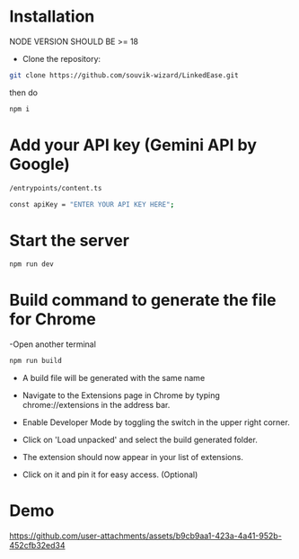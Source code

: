 # Installation

NODE VERSION SHOULD BE >= 18
<br>
- Clone the repository:

```bash
git clone https://github.com/souvik-wizard/LinkedEase.git
```
then do 

```bash
npm i
```

# Add your API key (Gemini API by Google)

```bash
/entrypoints/content.ts

const apiKey = "ENTER YOUR API KEY HERE";
```

# Start the server

```bash
npm run dev
```
# Build command to generate the file for Chrome

-Open another terminal

```bash
npm run build
```
- A build file will be generated with the same name
  
- Navigate to the Extensions page in Chrome by typing chrome://extensions in the address bar.

- Enable Developer Mode by toggling the switch in the upper right corner.

- Click on 'Load unpacked' and select the build generated folder.

- The extension should now appear in your list of extensions.

- Click on it and pin it for easy access. (Optional)
  
# Demo

https://github.com/user-attachments/assets/b9cb9aa1-423a-4a41-952b-452cfb32ed34
